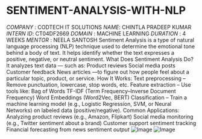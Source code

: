 # SENTIMENT-ANALYSIS-WITH-NLP
*COMPANY* : CODTECH IT SOLUTIONS
*NAME*: CHINTLA PRADEEP KUMAR  
*INTERN ID*: CT04DF2669 
*DOMAIN* : MACHINE LEARNING 
*DURATION* : 4 WEEKS 
*MENTOR* : NEELA SANTOSH 
Sentiment Analysis is a type of natural language processing (NLP) technique used to determine the emotional tone behind a body of text. It helps identify whether the text expresses a positive, negative, or neutral sentiment.
What Does Sentiment Analysis Do?
It analyzes text data — such as:
Product reviews
Social media posts
Customer feedback
News articles
—to figure out how people feel about a particular topic, product, or service.
 How It Works:
Text preprocessing – Remove punctuation, lowercase, stop words, etc.
Feature extraction – Use tools like:
Bag of Words
TF-IDF (Term Frequency–Inverse Document Frequency)
Word Embeddings (Word2Vec, BERT)
Classification – Train a machine learning model (e.g., Logistic Regression, SVM, or Neural Networks) on labeled data (positive/negative).
Common Applications:
Analyzing product reviews (e.g., Amazon, Flipkart)
Social media monitoring (e.g., Twitter sentiment about a brand)
Customer support sentiment tracking
Financial forecasting from news sentiment
*output*
![Image](https://github.com/user-attachments/assets/cef847b8-1061-4af8-b72b-0b4313e32a98)
![Image](https://github.com/user-attachments/assets/40f6cf5e-42b2-4e82-83e6-93328ce9ff49)
